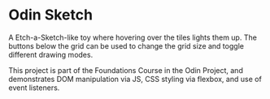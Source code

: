 # Odin Sketch

A Etch-a-Sketch-like toy where hovering over the tiles lights them up. The buttons below the grid can be used to change the grid size and toggle different drawing modes.

This project is part of the Foundations Course in the Odin Project, and demonstrates DOM manipulation via JS, CSS styling via flexbox, and use of event listeners.
